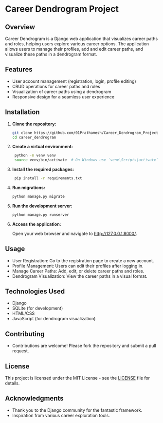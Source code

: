 # Career Dendrogram  Project

## Overview

Career Dendrogram is a Django web application that visualizes career paths and roles, helping users explore various career options. The application allows users to manage their profiles, add and edit career paths, and visualize these paths in a dendrogram format.


## Features

- User account management (registration, login, profile editing)
- CRUD operations for career paths and roles
- Visualization of career paths using a dendrogram
- Responsive design for a seamless user experience


## Installation

1. **Clone the repository:**

   ```bash
   git clone https://github.com/01Prathamesh/Career_Dendrogram_Project.git
   cd career_dendrogram

2. **Create a virtual environment:**

   ```bash
    python -m venv venv
    source venv/bin/activate  # On Windows use `venv\Scripts\activate`

3. **Install the required packages:**

   ```bash
    pip install -r requirements.txt

4. **Run migrations:**

   ```bash
   python manage.py migrate

5. **Run the development server:**

   ```bash
   python manage.py runserver

6. **Access the application:**

    Open your web browser and navigate to http://127.0.0.1:8000/.


## Usage

- User Registration: Go to the registration page to create a new account.
- Profile Management: Users can edit their profiles after logging in.
- Manage Career Paths: Add, edit, or delete career paths and roles.
- Dendrogram Visualization: View the career paths in a visual format.


## Technologies Used

- Django
- SQLite (for development)
- HTML/CSS
- JavaScript (for dendrogram visualization)


## Contributing

- Contributions are welcome! Please fork the repository and submit a pull request.


## License

This project is licensed under the MIT License - see the [LICENSE](LICENSE) file for details.


## Acknowledgments

- Thank you to the Django community for the fantastic framework.
- Inspiration from various career exploration tools.
